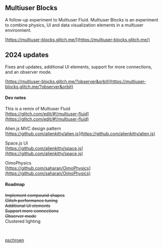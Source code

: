 ## Multiuser Blocks

A follow-up experiment to Multiuser Fluid. Multiuser Blocks is an experiment to combine physics, UI and data visualization elements in a multiuser environment.

[https://multiuser-blocks.glitch.me/](https://multiuser-blocks.glitch.me/)

## 2024 updates

Fixes and updates, additional UI elements, support for more connections, and an observer mode.

[https://multiuser-blocks.glitch.me/?observer&orbit](https://multiuser-blocks.glitch.me/?observer&orbit)

#### Dev notes

This is a remix of Multiuser Fluid  
[https://glitch.com/edit/#!/multiuser-fluid](https://glitch.com/edit/#!/multiuser-fluid)

Alien.js MVC design pattern  
[https://github.com/alienkitty/alien.js](https://github.com/alienkitty/alien.js)

Space.js UI  
[https://github.com/alienkitty/space.js](https://github.com/alienkitty/space.js)

OimoPhysics  
[https://github.com/saharan/OimoPhysics](https://github.com/saharan/OimoPhysics)

#### Roadmap

~~Implement compound shapes~~  
~~Glitch performance tuning~~  
~~Additional UI elements~~  
~~Support more connections~~  
~~Observer mode~~  
Clustered lighting  

<br>

[pschroen](https://ufo.ai/)
